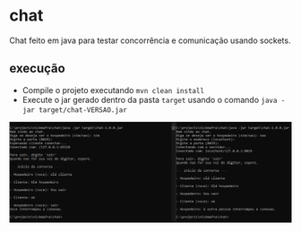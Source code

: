# chat

Chat feito em java para testar concorrência e comunicação usando sockets.

## execução
- Compile o projeto executando `mvn clean install`
- Execute o jar gerado dentro da pasta `target`
usando o comando `java -jar target/chat-VERSAO.jar`

![alt text](https://github.com/nickmafra/chat/blob/master/imgs/print.png?raw=true)
